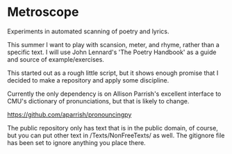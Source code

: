 # Metroscope
Experiments in automated scanning of poetry and lyrics.

This summer I want to play with scansion, meter, and rhyme, rather than a specific text. I will use John Lennard's 'The Poetry Handbook' as a guide and source of example/exercises.

This started out as a rough little script, but it shows enough promise that I decided to make a repository and apply some discipline.

Currently the only dependency is on Allison Parrish's excellent interface to CMU's dictionary of pronunciations, but that is likely to change.

https://github.com/aparrish/pronouncingpy

The public repository only has text that is in the public domain, of course, but you can put other text in /Texts/NonFreeTexts/ as well. The gitignore file has been set to ignore anything you place there.

